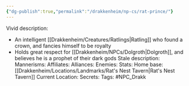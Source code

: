 ```yaml
---
{"dg-publish":true,"permalink":"/drakkenheim/np-cs/rat-prince/"}
---
```


Vivid description: 
- An intelligent [[Drakkenheim/Creatures/Ratlings\|Ratling]] who found a crown, and fancies himself to be royalty
- Holds great respect for [[Drakkenheim/NPCs/Dolgroth\|Dolgroth]], and believes he is a prophet of their dark gods
Stale description: 
Mannerisms: 
Affiliates: 
Alliances: 
Enemies: 
Stats: 
Home base: 
	[[Drakkenheim/Locations/Landmarks/Rat's Nest Tavern\|Rat's Nest Tavern]]
Current Location: 
Secrets: 
Tags: #NPC_Drakk 